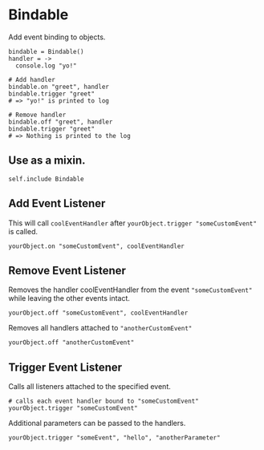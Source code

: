 Bindable
========

Add event binding to objects.

    bindable = Bindable()
    handler = ->
      console.log "yo!"

    # Add handler
    bindable.on "greet", handler
    bindable.trigger "greet"
    # => "yo!" is printed to log
    
    # Remove handler
    bindable.off "greet", handler
    bindable.trigger "greet"
    # => Nothing is printed to the log
    

## Use as a mixin.

    self.include Bindable

## Add Event Listener

This will call `coolEventHandler` after `yourObject.trigger "someCustomEvent"`
is called.

    yourObject.on "someCustomEvent", coolEventHandler

## Remove Event Listener

Removes the handler coolEventHandler from the event `"someCustomEvent"` while
leaving the other events intact.

    yourObject.off "someCustomEvent", coolEventHandler

Removes all handlers attached to `"anotherCustomEvent"`

    yourObject.off "anotherCustomEvent"

## Trigger Event Listener

Calls all listeners attached to the specified event.

    # calls each event handler bound to "someCustomEvent"
    yourObject.trigger "someCustomEvent"

Additional parameters can be passed to the handlers.

    yourObject.trigger "someEvent", "hello", "anotherParameter"
